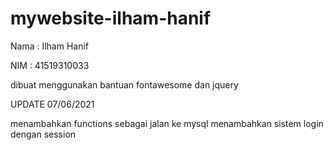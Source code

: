 # mywebsite-ilham-hanif
 Nama	: Ilham Hanif
 
 NIM	 : 41519310033
 
 dibuat menggunakan bantuan fontawesome dan jquery

 UPDATE 07/06/2021

 menambahkan functions sebagai jalan ke mysql
 menambahkan sistem login dengan session
